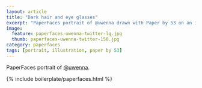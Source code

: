 ```yaml
---
layout: article
title: "Dark hair and eye glasses"
excerpt: "PaperFaces portrait of @uwenna drawn with Paper by 53 on an iPad."
image: 
  feature: paperfaces-uwenna-twitter-lg.jpg
  thumb: paperfaces-uwenna-twitter-150.jpg
category: paperfaces
tags: [portrait, illustration, paper by 53]
---
```


PaperFaces portrait of [@uwenna](http://twitter.com/uwenna).

{% include boilerplate/paperfaces.html %}